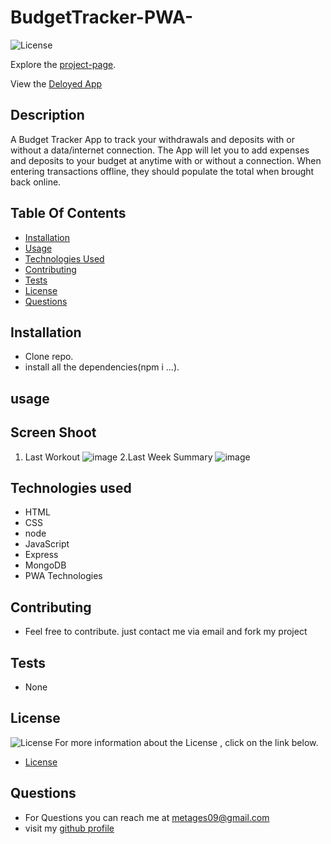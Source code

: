 # BudgetTracker-PWA-

![License](https://img.shields.io/badge/License-MIT-green.svg "License Badge")
 
Explore the [project-page](https://github.com/Mgithub89/BudgetTracker-PWA-.git).

View the [Deloyed App](https://sleepy-waters-39572.herokuapp.com)

## Description
 A Budget Tracker App to track your withdrawals and deposits with or without a data/internet connection. The App will let you to add expenses and deposits to your budget at anytime with or without a connection. When entering transactions offline, they should populate the total when brought back online.
 

## Table Of Contents 
* [Installation](#Installation)
* [Usage](#Usage)
* [Technologies Used](#Technologies-Used)
* [Contributing](#Contributing)
* [Tests](#Tests)
* [License](#License)
* [Questions](#Questions)

## Installation
* Clone repo.
* install all the dependencies(npm i ...).

## usage 

## Screen Shoot
1. Last Workout
![image](public/Assets/fitness.PNG)
2.Last Week Summary
![image](public/Assets/fitness2.PNG)

## Technologies used
* HTML
* CSS
* node
* JavaScript
* Express
* MongoDB
* PWA Technologies

## Contributing
* Feel free to contribute. just contact me via email and fork my project

## Tests
* None

## License 
 ![License](https://img.shields.io/badge/License-MIT-green.svg "License Badge")
 For more information about the License , click on the link below.
 * [License](https://opensource.org/licenses/MIT)

## Questions
* For Questions you can reach me at [metages09@gmail.com](mailto:metages09@gmail.com)
* visit my [github profile](https://github.com/Mgithub89)
        